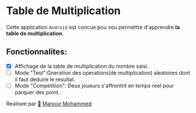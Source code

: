 # Table de Multiplication

Cette application `Android` est concue pou vou permettre d'apprendre **la table de multiplication**.  

## Fonctionnalites:  

- [x] Affichage de la table de multiplication du nombre saisi.  
- [ ] Mode "Test":Gneration des operations(de multiplication) aleatoires dont il faut deduire le resultat.  
- [ ] Mode "Competition": Deux joueurs s'affrontnt en temps reel pour parquer des point.

Realisee par [🔗](https://github.com/manourmohammed) <ins>Manour Mohammed</ins>
